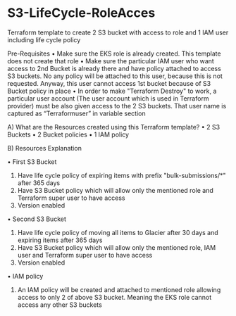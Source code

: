 # S3-LifeCycle-RoleAcces
Terraform template to create 2 S3 bucket with access to role and 1 IAM user including life cycle policy

Pre-Requisites
•	Make sure the EKS role is already created. This template does not create that role
•	Make sure the particular IAM user who want access to 2nd Bucket is already there and have policy attached to access S3 buckets. No any policy will be attached to this user, because this is not requested. Anyway, this user cannot access 1st bucket because of S3 Bucket policy in place
•	In order to make "Terraform Destroy" to work, a particular user account (The user account which is used in Terraform provider) must be also given access to the 2 S3 buckets. That user name is captured as “Terraformuser” in variable section

A) What are the Resources created using this Terraform template?
•	2 S3 Buckets
•	2 Bucket policies
•	1 IAM policy

B) Resources Explanation

•	First S3 Bucket
1.	Have life cycle policy of expiring items with prefix "bulk-submissions/*" after 365 days
2.	Have S3 Bucket policy which will allow only the mentioned role and Terraform super user to have access
3.	Version enabled

•	Second S3 Bucket
1.	Have life cycle policy of moving all items to Glacier after 30 days and expiring items after 365 days
2.	Have S3 Bucket policy which will allow only the mentioned role, IAM user and Terraform super user to have access
3.	Version enabled

•	IAM policy
1.	An IAM policy will be created and attached to mentioned role allowing access to only 2 of above S3 bucket. Meaning the EKS role cannot access any other S3 buckets

